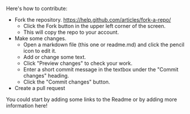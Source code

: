 Here's how to contribute:
* Fork the repository. https://help.github.com/articles/fork-a-repo/
  * Click the Fork button in the upper left corner of the screen.
  * This will copy the repo to your account.
* Make some changes.
  * Open a markdown file (this one or readme.md) and click the pencil icon to edit it.
  * Add or change some text.
  * Click "Preview changes" to check your work.
  * Enter a short commit message in the textbox under the "Commit changes" heading.
  * Click the "Commit changes" button.
* Create a pull request

You could start by adding some links to the Readme or by adding more information here!

